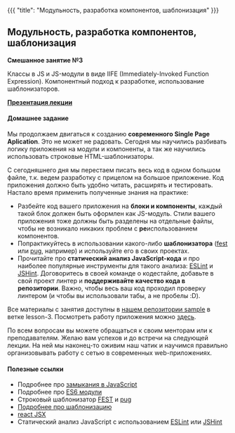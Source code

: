 {{{
	"title": "Модульность, разработка компонентов, шаблонизация"
}}}

## Модульность, разработка компонентов, шаблонизация
__Смешанное занятие №3__

Классы в JS и JS-модули в виде IIFE (Immediately-Invoked Function Expression). Компонентный подход к разработке, использование шаблонизаторов.

__[Презентация лекции](/slides/s3)__

#### Домашнее задание

Мы продолжаем двигаться к созданию __современного Single Page Aplication__. Это не может не радовать. Сегодня мы научились разбивать логику приложения на модули и компоненты, а так же научились использовать строковые HTML-шаблонизаторы.

С сегодняшнего дня мы перестаем писать весь код в одном большом файле, т.к. ведем разработку с прицелом на большое приложение. Код приложения должно быть удобно читать, расширять и тестировать. Настало время применить полученные знания на практике:

- Разбейте код вашего приложения на __блоки и компоненты__, каждый такой блок должен быть оформлен как JS-модуль. Стили вашего приложения тоже должны быть разделены на отдельные файлы, чтобы не возникало никаких проблем с <b>ре</b>использованием компонентов.
- Попрактикуйтесь в использовании какого-либо __шаблонизатора__ ([fest](https://github.com/mailru/fest) или [pug](https://github.com/pugjs/pug), например) и используйте его в своих проектах.
- Прочитайте про **статический анализ JavaScript-кода** и про наиболее популярные инструменты для такого анализа: [ESLint](http://eslint.org/) и [JSHint](http://jshint.com/). Договоритесь в своей команде о кодестайле, добавьте в свой проект линтер и **поддерживайте качество кода в репозитории**. Важно, чтобы весь ваш код проходил проверку линтером (и чтобы вы использовали табы, а не пробелы :D).

Все материалы с занятия доступны в [нашем репозитории sample](https://github.com/frontend-park-mail-ru/sample/tree/lesson-3) в ветке lesson-3. Посмотреть работу приложения можно [здесь](https://sample-frontend-2k17.herokuapp.com/).

По всем вопросам вы можете обращаться к своим менторам или к преподавателям. Желаю вам успехов и до встречи на следующей лекции. На ней мы наконец-то оживим наш чатик и научимся правильно организовывать работу с сетью в современных web-приложениях.

#### Полезные ссылки

<ul>
			<li>Подробнее про <a href="https://learn.javascript.ru/closures" target="_blank">замыкания в JavaScript</a></li>
			<li>Подробнее про <a href="https://learn.javascript.ru/modules" target="_blank">ES6 модули</a></li>
			<li>Строковый шаблонизатор <a href="https://github.com/mailru/fest" target="_blank">FEST</a> и <a href="https://github.com/pugjs/pug" target="_blank">pug</a></li>
			<li><a href="https://learn.javascript.ru/templates">Подробнее про шаблонизацию</a></li>
			<li><a href="https://facebook.github.io/react/docs/tutorial.html">react JSX</a></li>
			<li>Статический анализ JavaScript с использованием <a href="http://eslint.org/" target="_blank">ESLint</a> или <a href="http://jshint.com/" target="_blank">JSHint</a></li>
</ul>
